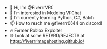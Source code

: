 - 👋 Hi, I’m @FiverrrVRC
- 👀 I’m interested in Modding VRChat
- 🌱 I’m currently learning Python, C#, Batch
- 📫 How to reach me @fiverrr0644 on discord!
- 🔥 Former Roblox Exploiter
- 🌐 Look at some RETARD/REJECTS at https://fiverrrimagehosting.github.io/

